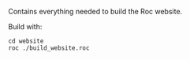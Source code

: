 Contains everything needed to build the Roc website.

Build with:
```
cd website
roc ./build_website.roc
```
